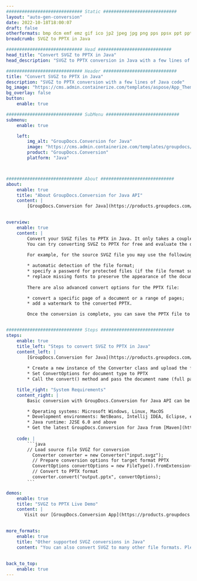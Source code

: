 ```yaml
---
############################# Static ############################
layout: "auto-gen-conversion"
date: 2022-10-18T18:00:07
draft: false
otherformats: bmp dcm emf emz gif ico jp2 jpeg jpg png pps ppsx ppt pptx psb psd svg svgz tga tif tiff webp wmf wmz
breadcrumb: SVGZ to PPTX in Java

############################# Head ############################
head_title: "Convert SVGZ to PPTX in Java"
head_description: "SVGZ to PPTX conversion in Java with a few lines of code. Convert over 160 file formats using the GroupDocs document conversion API for Java"

############################# Header ############################
title: "Convert SVGZ to PPTX in Java"
description: "SVGZ to PPTX conversion with a few lines of Java code"
bg_image: "https://cms.admin.containerize.com/templates/aspose/App_Themes/V3/images/bg/header1.png"
bg_overlay: false
button:
    enable: true

############################# SubMenu ############################
submenu:
    enable: true

    left:
        img_alt: "GroupDocs.Conversion for Java"
        image: "https://cms.admin.containerize.com/templates/groupdocs/images/product-logos/90x90-noborder/groupdocs-conversion-java.png"
        product: "GroupDocs.Conversion"
        platform: "Java"



############################# About ############################
about:
    enable: true
    title: "About GroupDocs.Conversion for Java API"
    content: |
        [GroupDocs.Conversion for Java](https://products.groupdocs.com/conversion/java/) is an advanced file format conversion API for converting between popular image and document formats such as Microsoft Office, OpenDocument, PDF, HTML, email, CAD. and much more with just a few lines of code. The native API automatically detects the formats of the original documents and offers many options for customizing the converted documents. Along with the function of extracting information from a document, it also supports caching of the conversion results to the local disk by default. However, any type of cache storage can be supported by implementing the appropriate interfaces - Amazon S3, Dropbox, Google Drive, Windows Azure, Reddis, or any others.
    

overview:
    enable: true
    content: |
        Convert your SVGZ files to PPTX in Java. It only takes a couple of lines of Java code on any platform of your choice, such as Windows, Linux, macOS.
        You can try converting SVGZ to PPTX for free and evaluate the quality of the conversion results. Along with simple file conversion scripts, you can try more sophisticated options for loading the SVGZ source file and storing the PPTX output. 
        
        For example, for the source SVGZ file you may use the following load options:

        * automatic detection of the file format;
        * specify a password for protected files (if the file format supports it);
        * replace missing fonts to preserve the appearance of the document.
        
        There are also advanced convert options for the PPTX file:

        * convert a specific page of a document or a range of pages;
        * add a watermark to the converted PPTX.

        Once the conversion is complete, you can save the PPTX file to your local file path or to any third party storage such as FTP, Amazon S3, Google Drive, Dropbox etc. Please note - to convert SVGZ to PPTX, you do not need to install any additional software, such as MS Office, Open Office, Adobe Acrobat Reader etc.


############################# Steps ############################
steps:
    enable: true
    title_left: "Steps to convert SVGZ to PPTX in Java"
    content_left: |
        [GroupDocs.Conversion for Java](https://products.groupdocs.com/conversion/java/) allows developers to easily convert SVGZ file to PPTX with a few lines of code.
        
        * Create a new instance of the Converter class and upload the file SVGZ with the full path
        * Set ConvertOptions for document type to PPTX
        * Call the convert() method and pass the document name (full path) and format (PPTX) as a parameter

    title_right: "System Requirements"
    content_right: |
        Basic conversion with GroupDocs.Conversion for Java API can be done with just a few lines of code. Our APIs are supported on all major platforms and operating systems. Before executing the code below, make sure you have the following prerequisites installed on your system.

        * Operating systems: Microsoft Windows, Linux, MacOS
        * Development environments: NetBeans, Intellij IDEA, Eclipse, etc.
        * Java runtime: J2SE 6.0 and above
        * Get the latest GroupDocs.Conversion for Java from [Maven](https://repository.groupdocs.com/webapp/#/artifacts/browse/tree/General/repo/com/groupdocs/groupdocs-conversion)
         
    code: |
        ```java    
        // Load source file SVGZ for conversion
          Converter converter = new Converter("input.svgz");
          // Prepare conversion options for target format PPTX
          ConvertOptions convertOptions = new FileType().fromExtension("pptx").getConvertOptions();
          // Convert to PPTX format
          converter.convert("output.pptx", convertOptions);
        ```

demos:
    enable: true
    title: "SVGZ to PPTX Live Demo"
    content: |
       Visit our [GroupDocs.Conversion App](https://products.groupdocs.app/conversion/family) website and try SVGZ to PPTX conversion now. The free demo has the following benefits
          

more_formats:
    enable: true
    title: "Other supported SVGZ conversions in Java"
    content: "You can also convert SVGZ to many other file formats. Please see the list below."
       
       
back_to_top:
    enable: true
---
```

